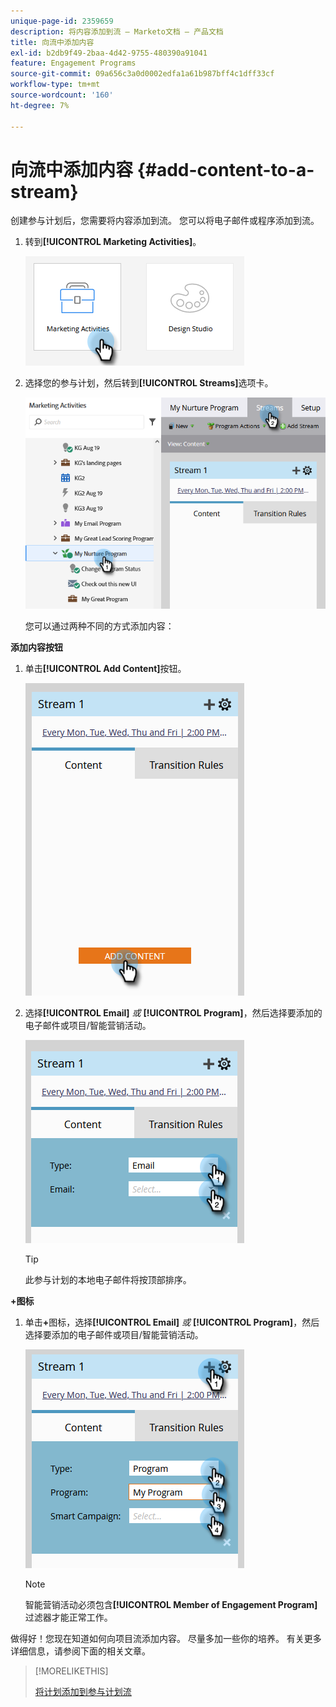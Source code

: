 ```yaml
---
unique-page-id: 2359659
description: 将内容添加到流 — Marketo文档 — 产品文档
title: 向流中添加内容
exl-id: b2db9f49-2baa-4d42-9755-480390a91041
feature: Engagement Programs
source-git-commit: 09a656c3a0d0002edfa1a61b987bff4c1dff33cf
workflow-type: tm+mt
source-wordcount: '160'
ht-degree: 7%

---
```


# 向流中添加内容 {#add-content-to-a-stream}

创建参与计划后，您需要将内容添加到流。 您可以将电子邮件或程序添加到流。

1. 转到&#x200B;**[!UICONTROL Marketing Activities]**。

   ![](assets/add-content-to-a-stream-1.png)

1. 选择您的参与计划，然后转到&#x200B;**[!UICONTROL Streams]**&#x200B;选项卡。

   ![](assets/add-content-to-a-stream-2.png)

   您可以通过两种不同的方式添加内容：

**添加内容按钮**

1. 单击&#x200B;**[!UICONTROL Add Content]**&#x200B;按钮。

   ![](assets/add-content-to-a-stream-3.png)

1. 选择&#x200B;**[!UICONTROL Email]** _或_ **[!UICONTROL Program]**，然后选择要添加的电子邮件或项目/智能营销活动。

   ![](assets/add-content-to-a-stream-4.png)

   >[!TIP]
   >
   >此参与计划的本地电子邮件将按顶部排序。

**+图标**

1. 单击&#x200B;**+**&#x200B;图标，选择&#x200B;**[!UICONTROL Email]** _或_ **[!UICONTROL Program]**，然后选择要添加的电子邮件或项目/智能营销活动。

   ![](assets/add-content-to-a-stream-5.png)

   >[!NOTE]
   >
   >智能营销活动必须包含&#x200B;**[!UICONTROL Member of Engagement Program]**&#x200B;过滤器才能正常工作。

做得好！您现在知道如何向项目流添加内容。 尽量多加一些你的培养。 有关更多详细信息，请参阅下面的相关文章。

>[!MORELIKETHIS]
>
>[将计划添加到参与计划流](/help/marketo/product-docs/email-marketing/drip-nurturing/creating-an-engagement-program/adding-a-program-to-an-engagement-program-stream.md)
